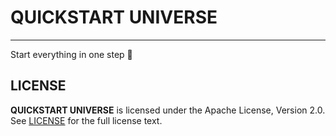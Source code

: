# QUICKSTART UNIVERSE

---

Start everything in one step 👣

## LICENSE

**QUICKSTART UNIVERSE** is licensed under the Apache License, Version 2.0. See [LICENSE](./LICENSE) for the full license text.
